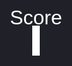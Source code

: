 <html>
  <head>
    <title> Tetris!</title>
    <style>
      body {
        background: #202028;
        color: #fff;
        font-family: sans-serif;
        font-size: 2em;
        text-align: center;
      }
      canvas {
        border: solid .2em #fff;
        height: 90vh;
      }
    </style>
  </head>
  <body>
    <div id="score">Score</div>
    <canvas id="tetris" width="240" height="400"></canvas>
    <script src="tetris.js"></script>
  </body>
</html>